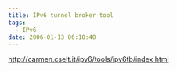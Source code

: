 ```yaml
---
title: IPv6 tunnel broker tool
tags:
  - IPv6
date: 2006-01-13 06:10:40
---
```


http://carmen.cselt.it/ipv6/tools/ipv6tb/index.html